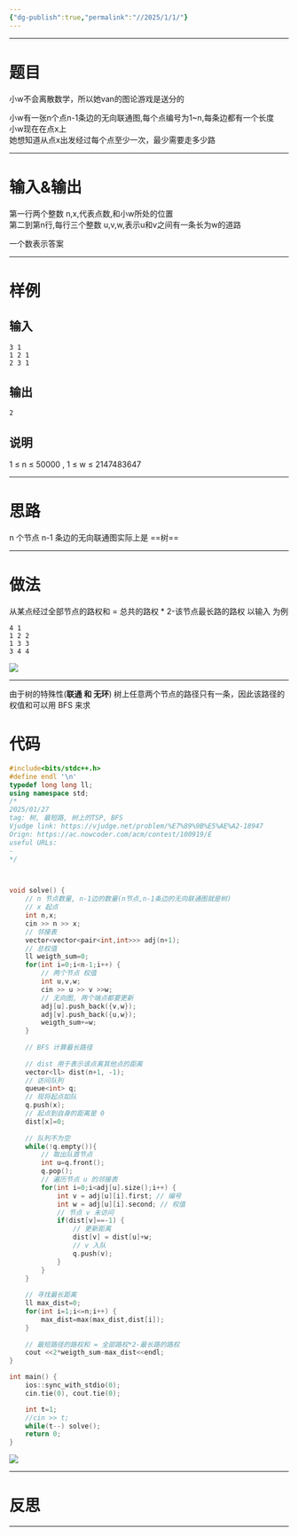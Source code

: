 ```yaml
---
{"dg-publish":true,"permalink":"//2025/1/1/"}
---
```




 
---
# 题目
小w不会离散数学，所以她van的图论游戏是送分的

小w有一张n个点n-1条边的无向联通图,每个点编号为1~n,每条边都有一个长度  
小w现在在点x上  
她想知道从点x出发经过每个点至少一次，最少需要走多少路

---
# 输入&输出
第一行两个整数 n,x,代表点数,和小w所处的位置  
第二到第n行,每行三个整数 u,v,w,表示u和v之间有一条长为w的道路

一个数表示答案

---
# 样例

## 输入
```
3 1
1 2 1
2 3 1
```
## 输出
```
2
```
## 说明
1 ≤ n ≤ 50000 , 1 ≤ w ≤ 2147483647

---
# 思路
n 个节点 n-1 条边的无向联通图实际上是 ==树== 

---
# 做法
从某点经过全部节点的路权和 = 总共的路权 * 2-该节点最长路的路权
以输入 为例
```
4 1
1 2 2
1 3 3
3 4 4
```
![](https://img0.parksi.top/ShareX/2025/01/%25UMfrLSCw3e.webp)

---
由于树的特殊性(**联通 和 无环**) 树上任意两个节点的路径只有一条，因此该路径的权值和可以用 BFS 来求
# 代码

```cpp
#include<bits/stdc++.h>
#define endl '\n'
typedef long long ll;
using namespace std;
/*
2025/01/27
tag: 树, 最短路, 树上的TSP, BFS
Vjudge link: https://vjudge.net/problem/%E7%89%9B%E5%AE%A2-18947
Orign: https://ac.nowcoder.com/acm/contest/100919/E
useful URLs:
- 
*/



void solve() {
	// n 节点数量, n-1边的数量(n节点,n-1条边的无向联通图就是树)
	// x 起点
	int n,x;
	cin >> n >> x;
	// 邻接表
	vector<vector<pair<int,int>>> adj(n+1);
	// 总权值
	ll weigth_sum=0;
	for(int i=0;i<n-1;i++) {
		// 两个节点 权值
		int u,v,w;
		cin >> u >> v >>w;
		// 无向图, 两个端点都要更新
		adj[u].push_back({v,w});
		adj[v].push_back({u,w});
		weigth_sum+=w;
	}
	
	// BFS 计算最长路径
	
	// dist 用于表示该点离其他点的距离
	vector<ll> dist(n+1, -1);
	// 访问队列
	queue<int> q;
	// 现将起点如队
	q.push(x);
	// 起点到自身的距离是 0
	dist[x]=0;
	
	// 队列不为空
	while(!q.empty()){
		// 取出队首节点
		int u=q.front();
		q.pop();
		// 遍历节点 u 的邻接表
		for(int i=0;i<adj[u].size();i++) {
			int v = adj[u][i].first; // 编号
			int w = adj[u][i].second; // 权值
			// 节点 v 未访问
			if(dist[v]==-1) {
				// 更新距离
				dist[v] = dist[u]+w;
				// v 入队
				q.push(v);
			}
		}
	}
	
	// 寻找最长距离
	ll max_dist=0;
	for(int i=1;i<=n;i++) {
		max_dist=max(max_dist,dist[i]);
	}
	
	// 最短路径的路权和 = 全部路权*2-最长路的路权
	cout <<2*weigth_sum-max_dist<<endl;
}

int main() {
	ios::sync_with_stdio(0);
	cin.tie(0), cout.tie(0);

	int t=1;
	//cin >> t;
	while(t--) solve();
	return 0;
}
```
![](https://img0.parksi.top/ShareX/2025/01/%25zRUQXl1hnd.webp)


---
# 反思


---

